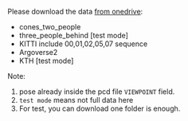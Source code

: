 Please download the data [from onedrive](https://hkustconnect-my.sharepoint.com/:f:/g/personal/qzhangcb_connect_ust_hk/Eun3PLXcTkpPgxTMy66n71wBZT8ukcJZyCXE2HIsu-NFqg?email=mjiaab%40connect.ust.hk&e=LXSJFY):

- cones_two_people
- three_people_behind [test mode]
- KITTI include 00,01,02,05,07 sequence
- Argoverse2
- KTH [test mode]

Note:
1. pose already inside the pcd file `VIEWPOINT` field.
2. `test mode` means not full data here
3. For test, you can download one folder is enough.